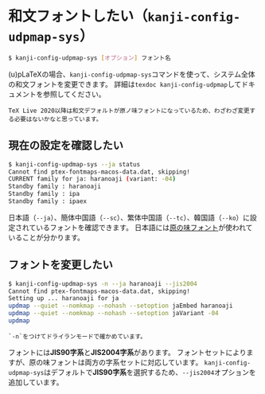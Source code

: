 # 和文フォントしたい（``kanji-config-udpmap-sys``）

```bash
$ kanji-config-udpmap-sys [オプション] フォント名
```

(u)pLaTeXの場合、``kanji-config-udpmap-sys``コマンドを使って、システム全体の和文フォントを変更できます。
詳細は``texdoc kanji-config-udpmap``してドキュメントを参照してください。

```{note}
TeX Live 2020以降は和文デフォルトが原ノ味フォントになっているため、わざわざ変更する必要はないかなと思っています。
```

## 現在の設定を確認したい

```bash
$ kanji-config-updmap-sys --ja status
Cannot find ptex-fontmaps-macos-data.dat, skipping!
CURRENT family for ja: haranoaji (variant: -04)
Standby family : haranoaji
Standby family : ipa
Standby family : ipaex
```

日本語（``--ja``）、簡体中国語（``--sc``）、繁体中国語（``--tc``）、韓国語（``--ko``）に設定されているフォントを確認できます。
日本語には[原の味フォント](https://github.com/trueroad/HaranoAjiFonts)が使われていることが分かります。

## フォントを変更したい

```bash
$ kanji-config-updmap-sys -n --ja haranoaji --jis2004
Cannot find ptex-fontmaps-macos-data.dat, skipping!
Setting up ... haranoaji for ja
updmap --quiet --nomkmap --nohash --setoption jaEmbed haranoaji
updmap --quiet --nomkmap --nohash --setoption jaVariant -04
updmap
```

```{note}
`-n`をつけてドライランモードで確かめています。
```

フォントには**JIS90字系**と**JIS2004字系**があります。
フォントセットによりますが、原の味フォントは両方の字系セットに対応しています。
``kanji-config-udpmap-sys``はデフォルトで**JIS90字系**を選択するため、``--jis2004``オプションを追加しています。
